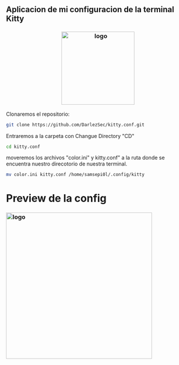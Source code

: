 ## Aplicacion de mi configuracion de la terminal Kitty

<h3 align="center"><img src="https://user-images.githubusercontent.com/53346722/117488729-5e48ff80-af32-11eb-8534-be790bae1355.png" alt="logo" height="200px"></h3>

Clonaremos el repositorio:

```zsh
git clone https://github.com/DarlezSec/kitty.conf.git
```
Entraremos a la carpeta con Changue Directory "CD"

```zsh
cd kitty.conf
```
 
 moveremos los archivos "color.ini" y kitty.conf" a la ruta donde se encuentra nuestro direcotorio de nuestra terminal.

```zsh
mv color.ini kitty.conf /home/samsepi0l/.config/kitty
```

# Preview de la config

<h3 aling="center"><img src="https://github.com/DarlezSec/neofetch/blob/main/gnome-shell-screenshot-cd5l1r.png" alt="logo" height="400px"></h3>
